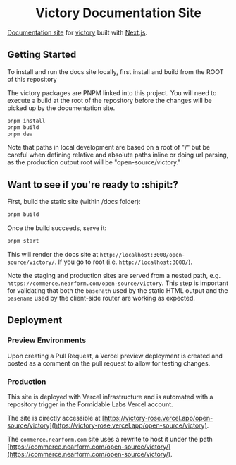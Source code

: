<h1 align="center">Victory Documentation Site</h1>

[Documentation site](https://commerce.nearform.com/open-source/victory/) for [victory](https://github.com/FormidableLabs/victory) built with [Next.js](https://nextjs.org/).


## Getting Started

To install and run the docs site locally, first install and build from the ROOT of this repository

The victory packages are PNPM linked into this project. You will need to execute a build at the root of the repository before the changes will be picked up by the documentation site.

```bash
pnpm install
pnpm build
pnpm dev
```

Note that paths in local development are based on a root of "/" but be careful when defining relative and absolute paths inline or doing url parsing, as the production output root will be "open-source/victory."

## Want to see if you're ready to :shipit:?

First, build the static site (within /docs folder):

```bash
pnpm build
```
Once the build succeeds, serve it: 

```bash
pnpm start
```

This will render the docs site at `http://localhost:3000/open-source/victory/`. If you go to root (i.e. `http://localhost:3000/`).

Note the staging and production sites are served from a nested path, e.g. `https://commerce.nearform.com/open-source/victory`. This step is important for validating that both the `basePath` used by the static HTML output and the `basename` used by the client-side router are working as expected.

## Deployment

### Preview Environments

Upon creating a Pull Request, a Vercel preview deployment is created and posted as a comment on the pull request to allow for testing changes.

### Production

This site is deployed with Vercel infrastructure and is automated with a repository trigger in the Formidable Labs Vercel account. 

The site is directly accessible at [https://victory-rose.vercel.app/open-source/victory](https://victory-rose.vercel.app/open-source/victory).

The `commerce.nearform.com` site uses a rewrite to host it under the path [https://commerce.nearform.com/open-source/victory/](https://commerce.nearform.com/open-source/victory/).
